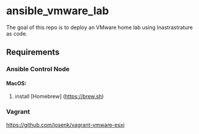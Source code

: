 # ansible_vmware_lab

The goal of this repo is to deploy an VMware home lab using Inastrastrature as code.

## Requirements

### Ansible Control Node
#### MacOS:
1. install [Homebrew] (https://brew.sh)

### Vagrant

https://github.com/josenk/vagrant-vmware-esxi
